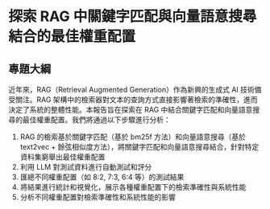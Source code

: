 # 探索 RAG 中關鍵字匹配與向量語意搜尋結合的最佳權重配置

## 專題大綱
近年來，RAG（Retrieval Augmented Generation）作為新興的生成式 AI 技術備受關注。RAG 架構中的檢索器對文本的查詢方式直接影響著檢索的準確性，進而決定了系統的整體性能。本報告旨在探索在 RAG 中結合關鍵字匹配和向量語意搜尋的最佳權重配置。我們將通過以下步驟進行分析：
1. RAG 的檢索基於關鍵字匹配（基於 bm25f 方法）和向量語意搜尋（基於 text2vec + 餘弦相似度方法），將關鍵字匹配和向量語意搜尋結合，針對特定資料集窮舉出最佳權重配置
2. 利用 LLM 對測試資料進行自動測試和評分
3. 匯總不同權重配置（如 8:2, 7:3, 6:4 等）的測試結果
4. 將結果進行統計和視覺化，展示各種權重配置下的檢索準確性與系統性能
5. 分析不同權重配置對檢索準確性和系統性能的影響
